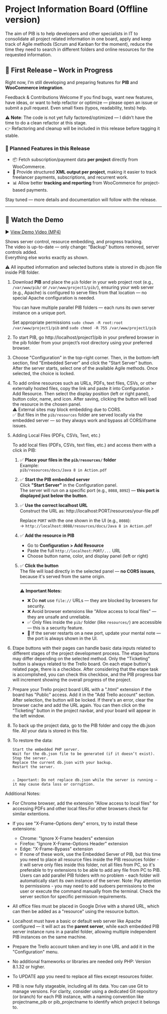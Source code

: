# Project Information Board (Offline version)

The aim of PIB is to help developers and other specialists in IT to consolidate all project related information in one board, apply and keep track of Agile methods (Scrum and Kanban for the moment), reduce the time they need to search in different folders and online resources for the requested information.

## 🚀 First Release – Work in Progress

Right now, I’m still developing and preparing features for **PIB** and **WooCommerce integration**.

Feedback & Contributions Welcome
If you find bugs, want new features, have ideas, or want to help refactor or optimize — please open an issue or submit a pull request.
Even small fixes (typos, readability, tests) help.

⚠️ **Note**: The code is not yet fully factored/optimized — I didn’t have the time to do a clean refactor at this stage.  
👉 Refactoring and cleanup will be included in this release before tagging it stable.

### 🔧 Planned Features in this Release

- 📦 Fetch subscription/payment data **per project** directly from WooCommerce.  
- 📄 Provide structured **XML output per project**, making it easier to track freelancer payments, subscriptions, and recurrent work.  
- 📊 Allow better **tracking and reporting** from WooCommerce for project-based payments.  

Stay tuned — more details and documentation will follow with the release.

---

## 🎥 Watch the Demo

▶️ [View Demo Video (MP4)](https://portfolio.gourgen-khachatrian.fr/img/pib.mp4)

Shows server control, resource embedding, and progress tracking.  
The video is up-to-date — only change: "Backup" buttons removed, server controls added.  
Everything else works exactly as shown.


⚠️ All inputted information and selected buttons state is stored in db.json file inside PIB folder. 

1. Download **PIB** and place the `pib` folder in your web project root (e.g., `/var/www/pib/` or `/var/www/project1/pib/`), ensuring your web server (e.g., Apache) is configured to serve files from that location — no special Apache configuration is needed.

   You can have multiple parallel PIB folders — each runs its own server instance on a unique port. 
      
   Set appropriate permissions `sudo chown -R root:root /var/www/project1/pib`  and `sudo chmod -R 755 /var/www/project1/pib`
        
2. To start PIB, go http://localhost/project1/pib in your prefered browser in the pib folder from your project’s root directory using your preferred browser.
3. Choose "Configuration" in the top-right corner. Then, in the bottom-left section, find "Embedded Server" and click the "Start Server" button. After the server starts, select one of the available Agile methods. Once selected, the choice is locked.
4. To add online resources such as URLs, PDFs, text files, CSVs, or other externally hosted files, copy the link and paste it into Configuration > Add Resource.
   Then select the display position (left or right panel), button color, name, and icon.
   After saving, clicking the button will load the resource in the chosen panel.   
   ⚠️ External sites may block embedding due to CORS.  
   ✅ But files in the `pib/resources` folder are served locally via the embedded server — so they always work and bypass all CORS/iframe issues.

5. Adding Local Files (PDFs, CSVs, Text, etc.)
   
   To add local files (PDFs, CSVs, text files, etc.) and access them with a click in PIB:
   
   1. ✅ **Place your files in the `pib/resources/` folder**  
      Example:  
      `pib/resources/docs/Java 8 in Action.pdf`
   
   2. ✅ **Start the PIB embedded server**  
      Click **"Start Server"** in the Configuration panel.  
      The server will run on a specific port (e.g., `8088`, `8092`) — **this port is displayed just below the button**.
   
   3. ✅ **Use the correct localhost URL**  
      Construct the URL as:  http://localhost:PORT/resources/your-file.pdf
      
      Replace `PORT` with the one shown in the UI (e.g., `8088`):  
      → `http://localhost:8088/resources/docs/Java 8 in Action.pdf`
      
   4. ✅ **Add the resource in PIB**  
      - Go to **Configuration > Add Resource**
      - Paste the full `http://localhost:PORT/...` URL
      - Choose button name, color, and display panel (left or right)
      
   5. ✅ **Click the button**  
      The file will load directly in the selected panel — **no CORS issues**, because it's served from the same origin.
      
      ---
      
      ⚠️ **Important Notes:**
      - ❌ Do **not** use `file://` URLs — they are blocked by browsers for security.
      - ❌ Avoid browser extensions like "Allow access to local files" — they are unsafe and unreliable.
      - ✅ Only files inside the `pib/` folder (like `resources/`) are accessible — this is a security feature.
      - 🔁 If the server restarts on a new port, update your mental note — the port is always shown in the UI.

6. Etape buttons with their pages can handle basic data inputs related to different stages of the project development process. The etape buttons may differ depending on the selected method. Only the "Ticketing" button is always related to the Trello board. On each etape button's related page, there is a checkbox. After considering that the etape task is accomplished, you can check this checkbox, and the PIB progress bar will increment showing the overall progress of the project.

7. Prepare your Trello project board URL with a ".html" extension if the board has "Public" access. Add it in the "Add Trello account" section. After selection, the button will be locked. If there's an error, clear the browser cache and add the URL again. You can then click on the "Ticketing" button in the project navbar, and your board will appear in the left window.

8. To back up the project data, go to the PIB folder and copy the db.json file. All your data is stored in this file.

9. To restore the data: 
   
       Start the embedded PHP server.
       Wait for the db.json file to be generated (if it doesn’t exist).
       Stop the server.
       Replace the current db.json with your backup.
       Restart the server.
        
   
       ⚠️ Important: Do not replace db.json while the server is running — it may cause data loss or corruption. 
        

Additional Notes:
- For Chrome browser, add the extension "Allow access to local files" for accessing PDFs and other local files.For other browsers check for similar extentions.
- If you see "X-Frame-Options deny" errors, try to install these extensions:
  - Chrome: "Ignore X-Frame headers" extension
  - Firefox: "Ignore X-Frame-Options Header" extension
  - Edge: "X-Frame-Bypass" extension  
  - If none of these work, use the Embedded Server of PIB, but this time you need to place all resource files inside the PIB resources folder - it will serve only files inside this folder, not all files from PC, so it's preferable to try extensions to be able to add any file from PC to PIB. Users can add parallel PIB folders with no problem - each folder will automatically start its own instance of the server. Note: Pay attention to permissions - you may need to add sudoers permissions to the user or execute the command manually from the terminal. Check the server section for specific permission requirements.
  
- All office files must be placed in Google Drive with a shared URL, which can then be added as a "resource" using the resource button.
- Localhost must have a basic or default web server like Apache configured — it will act as the **parent server**, while each embedded PIB server instance runs in a parallel folder, allowing multiple independent PIB instances on the same machine.
- Prepare the Trello account token and key in one URL and add it in the "Configuration" menu.
- No additional frameworks or libraries are needed only PHP: Version 8.1.32 or higher.
- To UPDATE app you need to replace all files except resources folder. 
- PIB is now fully stageable, including all its data. You can use Git to manage versions.
  For clarity, consider using a dedicated Git repository (or branch) for each PIB instance,
  with a naming convention like projectname_pib or pib_projectname to identify which project it belongs to.